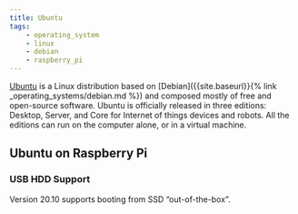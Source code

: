 ```yaml
---
title: Ubuntu
tags:
    - operating_system
    - linux
    - debian
    - raspberry_pi
---
```


[Ubuntu](https://ubuntu.com/) is a Linux distribution based on [Debian]({{site.baseurl}}{% link _operating_systems/debian.md %}) and composed mostly of free and open-source software. Ubuntu is officially released in three editions: Desktop, Server, and Core for Internet of things devices and robots. All the editions can run on the computer alone, or in a virtual machine.
<!--more-->

## Ubuntu on Raspberry Pi

### USB HDD Support

Version 20.10 supports booting from SSD “out-of-the-box”.
